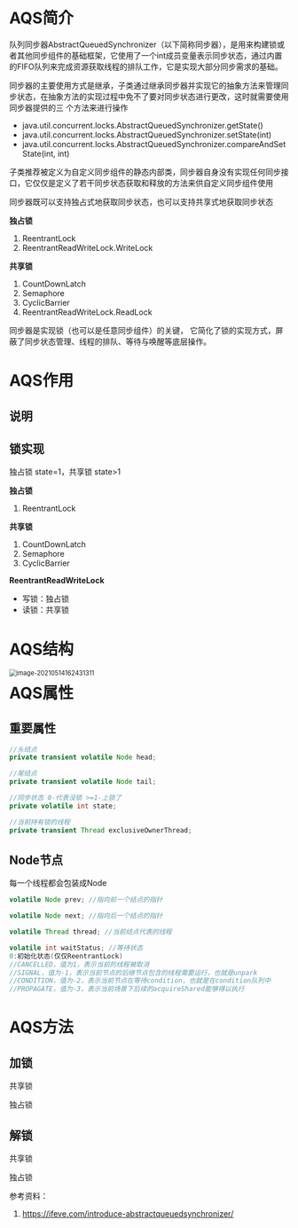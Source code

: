 # AQS简介       

 队列同步器AbstractQueuedSynchronizer（以下简称同步器），是用来构建锁或者其他同步组件的基础框架，它使用了一个int成员变量表示同步状态，通过内置的FIFO队列来完成资源获取线程的排队工作，它是实现大部分同步需求的基础。 



同步器的主要使用方式是继承，子类通过继承同步器并实现它的抽象方法来管理同步状态，在抽象方法的实现过程中免不了要对同步状态进行更改，这时就需要使用同步器提供的三 个方法来进行操作

- java.util.concurrent.locks.AbstractQueuedSynchronizer.getState()
- java.util.concurrent.locks.AbstractQueuedSynchronizer.setState(int)
- java.util.concurrent.locks.AbstractQueuedSynchronizer.compareAndSetState(int, int)

子类推荐被定义为自定义同步组件的静态内部类，同步器自身没有实现任何同步接口，它仅仅是定义了若干同步状态获取和释放的方法来供自定义同步组件使用

同步器既可以支持独占式地获取同步状态，也可以支持共享式地获取同步状态

**独占锁**

1. ReentrantLock
2. ReentrantReadWriteLock.WriteLock

**共享锁**

1. CountDownLatch
2. Semaphore
3. CyclicBarrier
4. ReentrantReadWriteLock.ReadLock



同步器是实现锁（也可以是任意同步组件）的关键， 它简化了锁的实现方式，屏蔽了同步状态管理、线程的排队、等待与唤醒等底层操作。

# AQS作用

## 说明

## 锁实现

独占锁 state=1，共享锁 state>1

**独占锁**

1. ReentrantLock

**共享锁**

1. CountDownLatch
2. Semaphore
3. CyclicBarrier

**ReentrantReadWriteLock**

- 写锁：独占锁
- 读锁：共享锁

# AQS结构

<img src="C:\Users\ranji\AppData\Roaming\Typora\typora-user-images\image-20210514162431311.png" alt="image-20210514162431311" style="zoom:80%;" align="left"/>

# AQS属性

## 重要属性

```java
//头结点
private transient volatile Node head;

//尾结点
private transient volatile Node tail;

//同步状态 0-代表没锁 >=1-上锁了
private volatile int state;

//当前持有锁的线程
private transient Thread exclusiveOwnerThread;
```

## Node节点

每一个线程都会包装成Node

```java
volatile Node prev; //指向前一个结点的指针

volatile Node next; //指向后一个结点的指针

volatile Thread thread; //当前结点代表的线程

volatile int waitStatus; //等待状态  
0:初始化状态(仅仅ReentrantLock)
//CANCELLED，值为1，表示当前的线程被取消
//SIGNAL，值为-1，表示当前节点的后继节点包含的线程需要运行，也就是unpark
//CONDITION，值为-2，表示当前节点在等待condition，也就是在condition队列中
//PROPAGATE，值为-3，表示当前场景下后续的acquireShared能够得以执行
```



# AQS方法

## 加锁

共享锁



独占锁



## 解锁

共享锁



独占锁



参考资料：

1. https://ifeve.com/introduce-abstractqueuedsynchronizer/